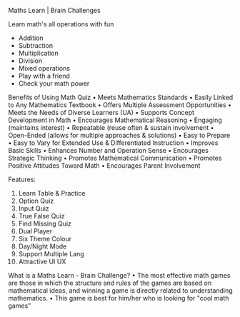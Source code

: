 Maths Learn | Brain Challenges

Learn math's all operations with fun
- Addition
- Subtraction
- Multiplication
- Division
- Mixed operations
- Play with a friend
- Check your math power

Benefits of Using Math Quiz
• Meets Mathematics Standards
• Easily Linked to Any Mathematics Textbook
• Offers Multiple Assessment Opportunities
• Meets the Needs of Diverse Learners (UA)
• Supports Concept Development in Math
• Encourages Mathematical Reasoning
• Engaging (maintains interest)
• Repeatable (reuse often & sustain involvement
• Open-Ended (allows for multiple approaches & solutions)
• Easy to Prepare
• Easy to Vary for Extended Use & Differentiated Instruction
• Improves Basic Skills
• Enhances Number and Operation Sense
• Encourages Strategic Thinking
• Promotes Mathematical Communication
• Promotes Positive Attitudes Toward Math
• Encourages Parent Involvement

Features:
1. Learn Table & Practice
2. Option Quiz
3. Input Quiz
4. True False Quiz
5. Find Missing Quiz
6. Dual Player
7. Six Theme Colour
8. Day/Night Mode
9. Support Multiple Lang
10. Attractive UI UX

What is a Maths Learn - Brain Challenge?
• The most effective math games are those in which the structure and rules of the games are based on mathematical ideas, and winning a game is directly related to understanding mathematics.
• This game is best for him/her who is looking for "cool math games"
